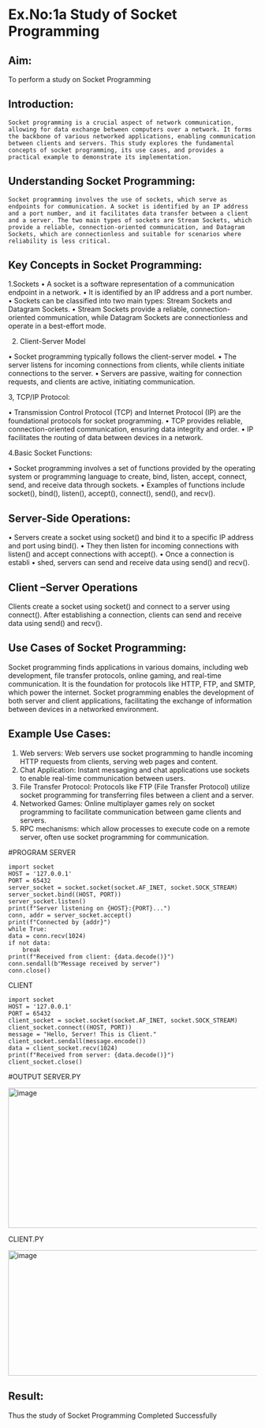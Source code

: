 # Ex.No:1a  			Study of Socket Programming

## Aim: 
To perform a study on Socket Programming
## Introduction:

 	Socket programming is a crucial aspect of network communication, allowing for data exchange between computers over a network. It forms the backbone of various networked applications, enabling communication between clients and servers. This study explores the fundamental concepts of socket programming, its use cases, and provides a practical example to demonstrate its implementation.
## Understanding Socket Programming:
	Socket programming involves the use of sockets, which serve as endpoints for communication. A socket is identified by an IP address and a port number, and it facilitates data transfer between a client and a server. The two main types of sockets are Stream Sockets, which provide a reliable, connection-oriented communication, and Datagram Sockets, which are connectionless and suitable for scenarios where reliability is less critical.
## Key Concepts in Socket Programming:
1.Sockets
•	A socket is a software representation of a communication endpoint in a network.
•	It is identified by an IP address and a port number.
•	Sockets can be classified into two main types: Stream Sockets and Datagram Sockets.
•	Stream Sockets provide a reliable, connection-oriented communication, while Datagram Sockets are connectionless and operate in a best-effort mode.

2. Client-Server Model

•	Socket programming typically follows the client-server model.
•	The server listens for incoming connections from clients, while clients initiate connections to the server.
•	Servers are passive, waiting for connection requests, and clients are active, initiating communication.

3, TCP/IP Protocol:

•	Transmission Control Protocol (TCP) and Internet Protocol (IP) are the foundational protocols for socket programming.
•	TCP provides reliable, connection-oriented communication, ensuring data integrity and order.
•	IP facilitates the routing of data between devices in a network.

4.Basic Socket Functions:

•	Socket programming involves a set of functions provided by the operating system or programming language to create, bind, listen, accept, connect, send, and receive data through sockets.
•	Examples of functions include socket(), bind(), listen(), accept(), connect(), send(), and recv().

## Server-Side Operations:

•	Servers create a socket using socket() and bind it to a specific IP address and port using bind().
•	They then listen for incoming connections with listen() and accept connections with accept().
•	Once a connection is establi
•	shed, servers can send and receive data using send() and recv().

## Client –Server Operations

Clients create a socket using socket() and connect to a server using connect().
After establishing a connection, clients can send and receive data using send() and recv().

## Use Cases of Socket Programming:
Socket programming finds applications in various domains, including web development, file transfer protocols, online gaming, and real-time communication. It is the foundation for protocols like HTTP, FTP, and SMTP, which power the internet. Socket programming enables the development of both server and client applications, facilitating the exchange of information between devices in a networked environment.
## Example Use Cases:

1.	Web servers: Web servers use socket programming to handle incoming HTTP requests from clients, serving web pages and content.
2.	Chat Application: Instant messaging and chat applications use sockets to enable real-time communication between users.
3.	File Transfer Protocol: Protocols like FTP (File Transfer Protocol) utilize socket programming for transferring files between a client and a server.
4.	Networked Games: Online multiplayer games rely on socket programming to facilitate communication between game clients and servers.
5.	RPC mechanisms: which allow processes to execute code on a remote server, often use socket programming for communication.

#PROGRAM
SERVER
```
import socket
HOST = '127.0.0.1'  
PORT = 65432       
server_socket = socket.socket(socket.AF_INET, socket.SOCK_STREAM)
server_socket.bind((HOST, PORT))
server_socket.listen()
print(f"Server listening on {HOST}:{PORT}...")
conn, addr = server_socket.accept()
print(f"Connected by {addr}")
while True:
data = conn.recv(1024)
if not data:
    break
print(f"Received from client: {data.decode()}")
conn.sendall(b"Message received by server")
conn.close()
```
CLIENT
```
import socket
HOST = '127.0.0.1'  
PORT = 65432       
client_socket = socket.socket(socket.AF_INET, socket.SOCK_STREAM)
client_socket.connect((HOST, PORT))
message = "Hello, Server! This is Client."
client_socket.sendall(message.encode())
data = client_socket.recv(1024)
print(f"Received from server: {data.decode()}")
client_socket.close()
```

#OUTPUT
SERVER.PY

<img width="604" height="284" alt="image" src="https://github.com/user-attachments/assets/dede73b0-cbb4-4095-9bbe-120437b06bc1" />

CLIENT.PY

<img width="618" height="254" alt="image" src="https://github.com/user-attachments/assets/a35f6924-b1e0-48a4-90e8-b2bd085c3607" />


## Result:
Thus the study of Socket Programming Completed Successfully
